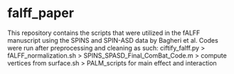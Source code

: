 # falff_paper
This repository contains the scripts that were utilized in the fALFF manuscript using the SPINS and SPIN-ASD data by Bagheri et al.
Codes were run after preprocessing and cleaning as such: 
ciftify_falff.py > fALFF_normalization.sh > SPINS_SPASD_Final_ComBat_Code.m > compute vertices from surface.sh > PALM_scripts for main effect and interaction
